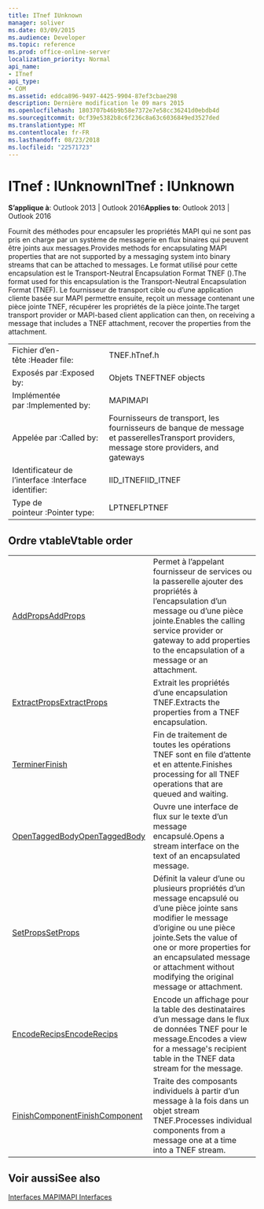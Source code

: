 ```yaml
---
title: ITnef IUnknown
manager: soliver
ms.date: 03/09/2015
ms.audience: Developer
ms.topic: reference
ms.prod: office-online-server
localization_priority: Normal
api_name:
- ITnef
api_type:
- COM
ms.assetid: eddca896-9497-4425-9904-87ef3cbae298
description: Dernière modification le 09 mars 2015
ms.openlocfilehash: 1803707b46b9b58e7372e7e58cc36241d0ebdb4d
ms.sourcegitcommit: 0cf39e5382b8c6f236c8a63c6036849ed3527ded
ms.translationtype: MT
ms.contentlocale: fr-FR
ms.lasthandoff: 08/23/2018
ms.locfileid: "22571723"
---
```

# <a name="itnef--iunknown"></a><span data-ttu-id="b875e-103">ITnef : IUnknown</span><span class="sxs-lookup"><span data-stu-id="b875e-103">ITnef : IUnknown</span></span>

  
  
<span data-ttu-id="b875e-104">**S’applique à**: Outlook 2013 | Outlook 2016</span><span class="sxs-lookup"><span data-stu-id="b875e-104">**Applies to**: Outlook 2013 | Outlook 2016</span></span> 
  
<span data-ttu-id="b875e-105">Fournit des méthodes pour encapsuler les propriétés MAPI qui ne sont pas pris en charge par un système de messagerie en flux binaires qui peuvent être joints aux messages.</span><span class="sxs-lookup"><span data-stu-id="b875e-105">Provides methods for encapsulating MAPI properties that are not supported by a messaging system into binary streams that can be attached to messages.</span></span> <span data-ttu-id="b875e-106">Le format utilisé pour cette encapsulation est le Transport-Neutral Encapsulation Format TNEF ().</span><span class="sxs-lookup"><span data-stu-id="b875e-106">The format used for this encapsulation is the Transport-Neutral Encapsulation Format (TNEF).</span></span> <span data-ttu-id="b875e-107">Le fournisseur de transport cible ou d’une application cliente basée sur MAPI permettre ensuite, reçoit un message contenant une pièce jointe TNEF, récupérer les propriétés de la pièce jointe.</span><span class="sxs-lookup"><span data-stu-id="b875e-107">The target transport provider or MAPI-based client application can then, on receiving a message that includes a TNEF attachment, recover the properties from the attachment.</span></span>
  
|||
|:-----|:-----|
|<span data-ttu-id="b875e-108">Fichier d’en-tête :</span><span class="sxs-lookup"><span data-stu-id="b875e-108">Header file:</span></span>  <br/> |<span data-ttu-id="b875e-109">TNEF.h</span><span class="sxs-lookup"><span data-stu-id="b875e-109">Tnef.h</span></span>  <br/> |
|<span data-ttu-id="b875e-110">Exposés par :</span><span class="sxs-lookup"><span data-stu-id="b875e-110">Exposed by:</span></span>  <br/> |<span data-ttu-id="b875e-111">Objets TNEF</span><span class="sxs-lookup"><span data-stu-id="b875e-111">TNEF objects</span></span>  <br/> |
|<span data-ttu-id="b875e-112">Implémentée par :</span><span class="sxs-lookup"><span data-stu-id="b875e-112">Implemented by:</span></span>  <br/> |<span data-ttu-id="b875e-113">MAPI</span><span class="sxs-lookup"><span data-stu-id="b875e-113">MAPI</span></span>  <br/> |
|<span data-ttu-id="b875e-114">Appelée par :</span><span class="sxs-lookup"><span data-stu-id="b875e-114">Called by:</span></span>  <br/> |<span data-ttu-id="b875e-115">Fournisseurs de transport, les fournisseurs de banque de message et passerelles</span><span class="sxs-lookup"><span data-stu-id="b875e-115">Transport providers, message store providers, and gateways</span></span>  <br/> |
|<span data-ttu-id="b875e-116">Identificateur de l’interface :</span><span class="sxs-lookup"><span data-stu-id="b875e-116">Interface identifier:</span></span>  <br/> |<span data-ttu-id="b875e-117">IID_ITNEF</span><span class="sxs-lookup"><span data-stu-id="b875e-117">IID_ITNEF</span></span>  <br/> |
|<span data-ttu-id="b875e-118">Type de pointeur :</span><span class="sxs-lookup"><span data-stu-id="b875e-118">Pointer type:</span></span>  <br/> |<span data-ttu-id="b875e-119">LPTNEF</span><span class="sxs-lookup"><span data-stu-id="b875e-119">LPTNEF</span></span>  <br/> |
   
## <a name="vtable-order"></a><span data-ttu-id="b875e-120">Ordre vtable</span><span class="sxs-lookup"><span data-stu-id="b875e-120">Vtable order</span></span>

|||
|:-----|:-----|
|[<span data-ttu-id="b875e-121">AddProps</span><span class="sxs-lookup"><span data-stu-id="b875e-121">AddProps</span></span>](itnef-addprops.md) <br/> |<span data-ttu-id="b875e-122">Permet à l’appelant fournisseur de services ou la passerelle ajouter des propriétés à l’encapsulation d’un message ou d’une pièce jointe.</span><span class="sxs-lookup"><span data-stu-id="b875e-122">Enables the calling service provider or gateway to add properties to the encapsulation of a message or an attachment.</span></span>  <br/> |
|[<span data-ttu-id="b875e-123">ExtractProps</span><span class="sxs-lookup"><span data-stu-id="b875e-123">ExtractProps</span></span>](itnef-extractprops.md) <br/> |<span data-ttu-id="b875e-124">Extrait les propriétés d’une encapsulation TNEF.</span><span class="sxs-lookup"><span data-stu-id="b875e-124">Extracts the properties from a TNEF encapsulation.</span></span>  <br/> |
|[<span data-ttu-id="b875e-125">Terminer</span><span class="sxs-lookup"><span data-stu-id="b875e-125">Finish</span></span>](itnef-finish.md) <br/> |<span data-ttu-id="b875e-126">Fin de traitement de toutes les opérations TNEF sont en file d’attente et en attente.</span><span class="sxs-lookup"><span data-stu-id="b875e-126">Finishes processing for all TNEF operations that are queued and waiting.</span></span>  <br/> |
|[<span data-ttu-id="b875e-127">OpenTaggedBody</span><span class="sxs-lookup"><span data-stu-id="b875e-127">OpenTaggedBody</span></span>](itnef-opentaggedbody.md) <br/> |<span data-ttu-id="b875e-128">Ouvre une interface de flux sur le texte d’un message encapsulé.</span><span class="sxs-lookup"><span data-stu-id="b875e-128">Opens a stream interface on the text of an encapsulated message.</span></span>  <br/> |
|[<span data-ttu-id="b875e-129">SetProps</span><span class="sxs-lookup"><span data-stu-id="b875e-129">SetProps</span></span>](itnef-setprops.md) <br/> |<span data-ttu-id="b875e-130">Définit la valeur d’une ou plusieurs propriétés d’un message encapsulé ou d’une pièce jointe sans modifier le message d’origine ou une pièce jointe.</span><span class="sxs-lookup"><span data-stu-id="b875e-130">Sets the value of one or more properties for an encapsulated message or attachment without modifying the original message or attachment.</span></span>  <br/> |
|[<span data-ttu-id="b875e-131">EncodeRecips</span><span class="sxs-lookup"><span data-stu-id="b875e-131">EncodeRecips</span></span>](itnef-encoderecips.md) <br/> |<span data-ttu-id="b875e-132">Encode un affichage pour la table des destinataires d’un message dans le flux de données TNEF pour le message.</span><span class="sxs-lookup"><span data-stu-id="b875e-132">Encodes a view for a message's recipient table in the TNEF data stream for the message.</span></span>  <br/> |
|[<span data-ttu-id="b875e-133">FinishComponent</span><span class="sxs-lookup"><span data-stu-id="b875e-133">FinishComponent</span></span>](itnef-finishcomponent.md) <br/> |<span data-ttu-id="b875e-134">Traite des composants individuels à partir d’un message à la fois dans un objet stream TNEF.</span><span class="sxs-lookup"><span data-stu-id="b875e-134">Processes individual components from a message one at a time into a TNEF stream.</span></span>  <br/> |
   
## <a name="see-also"></a><span data-ttu-id="b875e-135">Voir aussi</span><span class="sxs-lookup"><span data-stu-id="b875e-135">See also</span></span>



[<span data-ttu-id="b875e-136">Interfaces MAPI</span><span class="sxs-lookup"><span data-stu-id="b875e-136">MAPI Interfaces</span></span>](mapi-interfaces.md)

